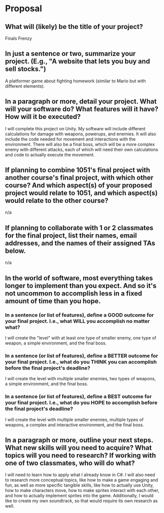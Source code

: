 # Proposal

## What will (likely) be the title of your project?

Finals Frenzy

## In just a sentence or two, summarize your project. (E.g., "A website that lets you buy and sell stocks.")

A platformer game about fighting homework (similar to Mario but with different elements). 

## In a paragraph or more, detail your project. What will your software do? What features will it have? How will it be executed?

I will complete this project on Unity. My software will include different calculations for damage with weapons, powerups, and enemies. It will also include the code needed for movement and interactions with the environment. There will also be a final boss, which will be a more complex enemy with different attacks, each of which will need their own calculations and code to actually execute the movement.  


## If planning to combine 1051's final project with another course's final project, with which other course? And which aspect(s) of your proposed project would relate to 1051, and which aspect(s) would relate to the other course?

n/a

## If planning to collaborate with 1 or 2 classmates for the final project, list their names, email addresses, and the names of their assigned TAs below.

n/a

## In the world of software, most everything takes longer to implement than you expect. And so it's not uncommon to accomplish less in a fixed amount of time than you hope.

### In a sentence (or list of features), define a GOOD outcome for your final project. I.e., what WILL you accomplish no matter what?

I will create the "level" with at least one type of smaller enemy, one type of weapon, a simple environment, and the final boss. 

### In a sentence (or list of features), define a BETTER outcome for your final project. I.e., what do you THINK you can accomplish before the final project's deadline?

I will create the level with multiple smaller enemies, two types of weapons, a simple environment, and the final boss.

### In a sentence (or list of features), define a BEST outcome for your final project. I.e., what do you HOPE to accomplish before the final project's deadline?

I will create the level with multiple smaller enemies, multiple types of weapons, a complex and interactive environment, and the final boss. 

## In a paragraph or more, outline your next steps. What new skills will you need to acquire? What topics will you need to research? If working with one of two classmates, who will do what?

I will need to learn how to apply what I already know in C#. I will also need to research more conceptual topics, like how to make a game engaging and fun, as well as more specific tangible skills, like how to actually use Unity, how to make characters move, how to make sprites interact with each other, and how to actually implement sprites into the game. Additionally, I would like to create my own soundtrack, so that would require its own research as well. 
